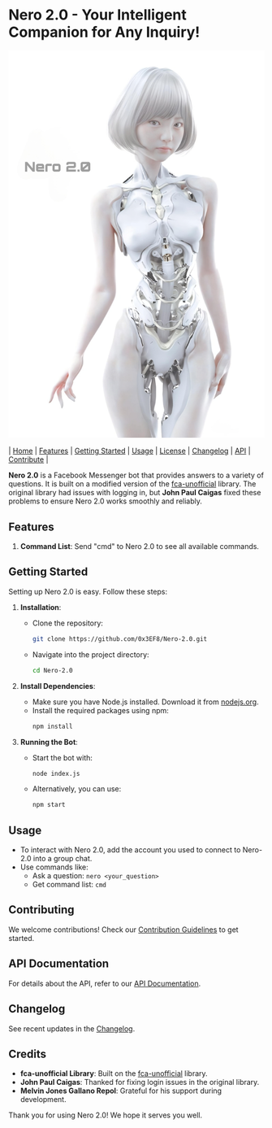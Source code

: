 # Nero 2.0 - Your Intelligent Companion for Any Inquiry!

![Nero 2.0](Nero%202.0.png)

| [Home](#nero-20---your-intelligent-companion-for-any-inquiry) | [Features](#features) | [Getting Started](#getting-started) | [Usage](#usage) | [License](LICENSE) | [Changelog](../CHANGELOG.md) | [API](API.md) | [Contribute](CONTRIBUTING.md) |

**Nero 2.0** is a Facebook Messenger bot that provides answers to a variety of questions. It is built on a modified version of the [fca-unofficial](https://github.com/VangBanLaNhat/fca-unofficial) library. The original library had issues with logging in, but **John Paul Caigas** fixed these problems to ensure Nero 2.0 works smoothly and reliably.

## Features

1. **Command List**: Send "cmd" to Nero 2.0 to see all available commands.

## Getting Started

Setting up Nero 2.0 is easy. Follow these steps:

1. **Installation**: 
   - Clone the repository:
     ```bash
     git clone https://github.com/0x3EF8/Nero-2.0.git
     ```
   - Navigate into the project directory:
     ```bash
     cd Nero-2.0
     ```

2. **Install Dependencies**: 
   - Make sure you have Node.js installed. Download it from [nodejs.org](https://nodejs.org/).
   - Install the required packages using npm:
     ```bash
     npm install
     ```

3. **Running the Bot**: 
   - Start the bot with:
     ```bash
     node index.js
     ```
   - Alternatively, you can use:
     ```bash
     npm start
     ```

## Usage

- To interact with Nero 2.0, add the account you used to connect to Nero-2.0 into a group chat.
- Use commands like:
  - Ask a question: `nero <your_question>`
  - Get command list: `cmd`

## Contributing

We welcome contributions! Check our [Contribution Guidelines](CONTRIBUTING.md) to get started.

## API Documentation

For details about the API, refer to our [API Documentation](API.md).

## Changelog

See recent updates in the [Changelog](../CHANGELOG.md).

## Credits

- **fca-unofficial Library**: Built on the [fca-unofficial](https://github.com/VangBanLaNhat/fca-unofficial) library.
- **John Paul Caigas**: Thanked for fixing login issues in the original library.
- **Melvin Jones Gallano Repol**: Grateful for his support during development.

Thank you for using Nero 2.0! We hope it serves you well.
